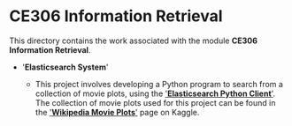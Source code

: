# CE306 Information Retrieval

This directory contains the work associated with the module **CE306 Information Retrieval**.

- '**Elasticsearch System**'

  - This project involves developing a Python program to search from a collection of movie plots, using the ['**Elasticsearch Python Client**'](https://github.com/elastic/elasticsearch-py). The collection of movie plots used for this project can be found in the ['**Wikipedia Movie Plots**'](https://www.kaggle.com/jrobischon/wikipedia-movie-plots?select=wiki_movie_plots_deduped.csv) page on Kaggle.
  